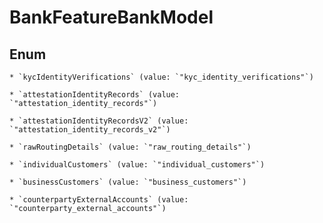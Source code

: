 
# BankFeatureBankModel

## Enum


    * `kycIdentityVerifications` (value: `"kyc_identity_verifications"`)

    * `attestationIdentityRecords` (value: `"attestation_identity_records"`)

    * `attestationIdentityRecordsV2` (value: `"attestation_identity_records_v2"`)

    * `rawRoutingDetails` (value: `"raw_routing_details"`)

    * `individualCustomers` (value: `"individual_customers"`)

    * `businessCustomers` (value: `"business_customers"`)

    * `counterpartyExternalAccounts` (value: `"counterparty_external_accounts"`)



